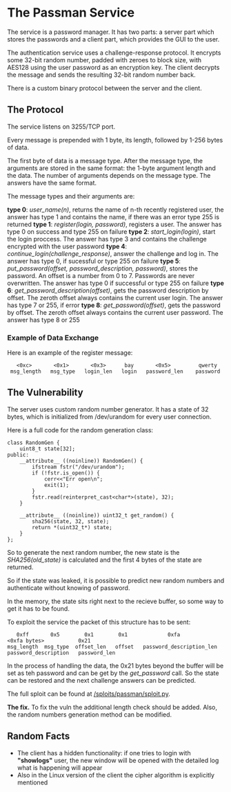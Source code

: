 # The Passman Service

The service is a password manager. It has two parts: a server part which stores the passwords and a client part, which provides the GUI to the user.

The authentication service uses a challenge-response protocol. It encrypts some 32-bit random number, padded with zeroes to block size, with AES128 using the user password as an encryption key. The client decrypts the message and sends the resulting 32-bit random number back.

There is a custom binary protocol between the server and the client.

## The Protocol

The service listens on 3255/TCP port.

Every message is prepended with 1 byte, its length, followed by 1-256 bytes of data.

The first byte of data is a message type. After the message type, the arguments are stored in the same format: the 1-byte argument length and the data. The number of arguments depends on the message type. The answers have the same format.

The message types and their arguments are:

**type 0**: *user_name(n)*, returns the name of n-th recently registered user, the answer has type 1 and contains the name, if there was an error type 255 is returned
**type 1**: *register(login, password)*, registers a user. The answer has type 0 on success and type 255 on failure
**type 2**: *start_login(login)*, start the login proccess. The answer has type 3 and contains the challenge encrypted with the user password
**type 4**: *continue_login(challenge_response)*, answer the challenge and log in. The answer has type 0, if sucessful or type 255 on failure
**type 5**: *put_password(offset, password_description, password)*, stores the password. An offset is a number from 0 to 7. Passwords are never overwritten. The answer has type 0 if successful or type 255 on failure
**type 6**: *get_password_description(offset)*, gets the password description by offset. The zeroth offset always contains the current user login. The answer has type 7 or 255, if error
**type 8**: *get_password(offset)*, gets the password by offset. The zeroth offset always contains the current user password. The answer has type 8 or 255

### Example of Data Exchange

Here is an example of the register message:

```
   <0xc>       <0x1>       <0x3>      bay       <0x5>         qwerty
 msg_length   msg_type   login_len   login   password_len    password
```

## The Vulnerability

The server uses custom random number generator. It has a state of 32 bytes, which is initialized from /dev/urandom for every user connection.

Here is a full code for the random generation class:

```
class RandomGen {
    uint8_t state[32];
public:
    __attribute__ ((noinline)) RandomGen() {
        ifstream fstr("/dev/urandom");
        if (!fstr.is_open()) {
            cerr<<"Err open\n";
            exit(1);
        }
        fstr.read(reinterpret_cast<char*>(state), 32);
    }

    __attribute__ ((noinline)) uint32_t get_random() {
        sha256(state, 32, state);
        return *(uint32_t*) state;
    }
};
```

So to generate the next random number, the new state is the *SHA256(old_state)* is calculated and the first 4 bytes of the state are returned.

So if the state was leaked, it is possible to predict new random numbers and authenticate without knowing of password.

In the memory, the state sits right next to the recieve buffer, so some way to get it has to be found.

To exploit the service the packet of this structure has to be sent:

```
   0xff       0x5        0x1        0x1             0xfa                  <0xfa bytes>           0x21
msg_length  msg_type  offset_len   offset   password_description_len   password_description   password_len
```

In the process of handling the data, the 0x21 bytes beyond the buffer will be set as teh password and can be get by the *get_password* call. So the state can be restored and the next challenge answers can be predicted.

The full sploit can be found at [/sploits/passman/sploit.py](../sploits/passman/sploit.py).


**The fix.** To fix the vuln the additional length check should be added. Also, the random numbers generation method can be modified.

## Random Facts

- The client has a hidden functionality: if one tries to login with **"showlogs"** user, the new window will be opened with the detailed log what is happening will appear
- Also in the Linux version of the client the cipher algorithm is explicitly mentioned
